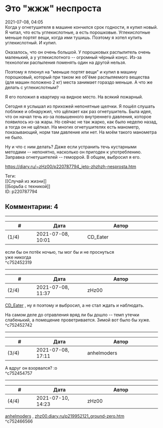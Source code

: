 Это "жжж" неспроста
===================

  
2021-07-08, 04:05  
 Когда у огнетушителя в машине кончился срок годности, я купил новый. Я читал, что есть углекислотные, а есть порошковые. Углекислотные меньше портят вещи, когда ими тушишь. Поэтому я хотел купить углекислотный. И купил.   
   
 Оказалось, что он очень большой. У порошковых распылитель очень маленький, а у углекислотного -- огромный чёрный конус. Из-за технологии распыления поменять один на другой нельзя.   
   
 Поэтому я плюнул на "меньше портят вещи" и купил в машину порошковый, который при таком же об'ёме распыляемого вещества (для машин положено 2 кг) места занимает гораздо меньше. А что же делать с углекислотным?   
   
 Я его положил в квартиру на видное место. На всякий пожарный.   
   
 Сегодня я услышал из прихожей непонятные щелчки. Я пошёл слушать поближе и обнаружил, что щёлкает как раз огнетушитель. Была идея, что он начал течь из-за повышенного внутреннего давления, которое появилось из-за жары. Но сейчас не так жарко, как было неделю назад, а тогда он не щёлкал. На многих огнетушителях есть манометр, показывающий, норм там давление или нет. На моём такого манометра не было.   
   
 Ну и что с ним делать? Даже если устранить течь кустарными методами -- непонятно, насколько он пригоден к употреблению. Заправка огнетушителей -- геморрой. В общем, выбросил я его.   
  
<https://diary.ru/~zHz00/p220787794_jeto-zhzhzh-nesprosta.htm>  
  
Теги:  
[[Случай из жизни]]  
[[Борьба с техникой]]  
ID: p220787794  


Комментарии: 4
--------------

  


---



|         #         |              Дата              |                     Автор                     |           ID           |
| --- | --- | --- | --- |
| (1/4) | 2021-07-08, 10:01 | CD\_Eater | c752452319 |

  
 если бы он потёк ночью, ты мог бы и не проснуться   
 уже никогда   
 ^c752452319

---



|         #         |              Дата              |                     Автор                     |           ID           |
| --- | --- | --- | --- |
| (2/4) | 2021-07-08, 11:37 | zHz00 | c752452742 |

  
  [CD\_Eater](https://cd-eater.diary.ru "Записки ДискоЕда")  , ну я поэтому и выбросил, а не стал ждать и наблюдать.   
   
 На самом деле до отравления вряд ли бы дошло -- темп утечки слабенький, а помещение проветривается. Зимой вот было бы хуже.   
 ^c752452742

---



|         #         |              Дата              |                     Автор                     |           ID           |
| --- | --- | --- | --- |
| (3/4) | 2021-07-08, 17:11 | anhelmoders | c752454757 |

  
 А вдруг он взорвался? :о   
 ^c752454757

---



|         #         |              Дата              |                     Автор                     |           ID           |
| --- | --- | --- | --- |
| (4/4) | 2021-07-10, 14:23 | zHz00 | c752466566 |

  
  [anhelmoders](https://anhelmoders.diary.ru "No plans. Only wonders.")  ,  [zhz00.diary.ru/p219952121\_ground-zero.htm](Ground%20Zero)    
 ^c752466566
